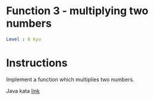 # Function 3 - multiplying two numbers

```yaml
Level : 8 kyu
```

# Instructions
Implement a function which multiplies two numbers.

Java kata [link](https://www.codewars.com/kata/523b66342d0c301ae400003b/train/java)